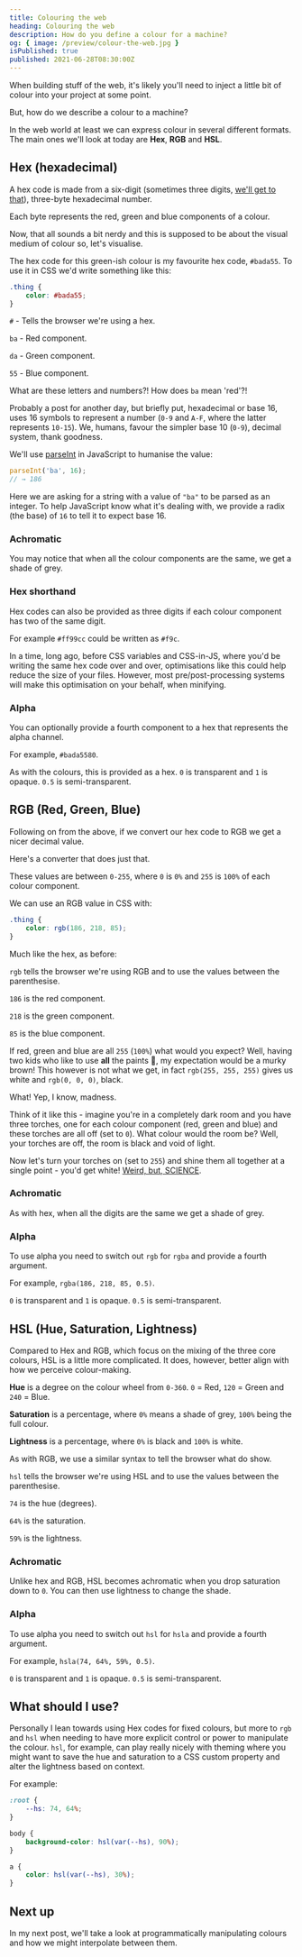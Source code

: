 ```yaml
---
title: Colouring the web
heading: Colouring the web
description: How do you define a colour for a machine?
og: { image: /preview/colour-the-web.jpg }
isPublished: true
published: 2021-06-28T08:30:00Z
---
```


<script>
  import HexToRgbConverter from '$lib/projects/colour-the-web/components/HexToRgbConverter.svelte';
  import HexVisualiser from '$lib/projects/colour-the-web/components/HexVisualiser.svelte';
  import HslVisualiser from '$lib/projects/colour-the-web/components/HslVisualiser.svelte';
  import RgbVisualiser from '$lib/projects/colour-the-web/components/RgbVisualiser.svelte';
  import ColourSquare from '$lib/components/ColourSquare.svelte';
</script>

When building stuff of the web, it's likely you'll need to inject a little bit of colour into your project at some point.

But, how do we describe a colour to a machine?

In the web world at least we can express colour in several different formats. The main ones we'll look at today are **Hex**, **RGB** and **HSL**.

## Hex (hexadecimal)

A hex code is made from a six-digit (sometimes three digits, [we'll get to that](#hex-shorthand)), three-byte hexadecimal number.

Each byte represents the red, green and blue components of a colour.

Now, that all sounds a bit nerdy and this is supposed to be about the visual medium of colour so, let's visualise.

The hex code for this <ColourSquare value="#bada55">green</ColourSquare>-ish colour is my favourite hex code, `#bada55`. To use it in CSS we'd write something like this:

```css
.thing {
	color: #bada55;
}
```

`#` - Tells the browser we're using a hex.

`ba` - Red component.

`da` - Green component.

`55` - Blue component.

What are these letters and numbers?! How does `ba` mean 'red'?!

Probably a post for another day, but briefly put, hexadecimal or base 16, uses 16 symbols to represent a number (`0-9` and `A-F`, where the latter represents `10-15`). We, humans, favour the simpler base 10 (`0-9`), decimal system, thank goodness.

We'll use [parseInt](https://developer.mozilla.org/en-US/docs/Web/JavaScript/Reference/Global_Objects/parseInt) in JavaScript to humanise the value:

```js
parseInt('ba', 16);
// → 186
```

Here we are asking for a string with a value of `"ba"` to be parsed as an integer. To help JavaScript know what it's dealing with, we provide a radix (the base) of `16` to tell it to expect base 16.

<HexVisualiser value="#bada55" />

### Achromatic

You may notice that when all the colour components are the same, we get a shade of grey.

### Hex shorthand

Hex codes can also be provided as three digits if each colour component has two of the same digit.

For example `#ff99cc` could be written as `#f9c`.

In a time, long ago, before CSS variables and CSS-in-JS, where you'd be writing the same hex code over and over, optimisations like this could help reduce the size of your files. However, most pre/post-processing systems will make this optimisation on your behalf, when minifying.

### Alpha

You can optionally provide a fourth component to a hex that represents the alpha channel.

For example, `#bada5580`.

As with the colours, this is provided as a hex. `0` is transparent and `1` is opaque. `0.5` is semi-transparent.

## RGB (Red, Green, Blue)

Following on from the above, if we convert our hex code to RGB we get a nicer decimal value.

Here's a converter that does just that.

<HexToRgbConverter value="#bada55" />

These values are between `0-255`, where `0` is `0%` and `255` is `100%` of each colour component.

We can use an RGB value in CSS with:

```css
.thing {
	color: rgb(186, 218, 85);
}
```

Much like the hex, as before:

`rgb` tells the browser we're using RGB and to use the values between the parenthesise.

`186` is the red component.

`218` is the green component.

`85` is the blue component.

If red, green and blue are all `255` (`100%`) what would you expect? Well, having two kids who like to use **all** the paints 🙈, my expectation would be a murky brown! This however is not what we get, in fact `rgb(255, 255, 255)` gives us <ColourSquare value="rgb(255,255,255)">white</ColourSquare> and `rgb(0, 0, 0)`, <ColourSquare value="rgb(0,0,0)">black</ColourSquare>.

What! Yep, I know, madness.

Think of it like this - imagine you're in a completely dark room and you have three torches, one for each colour component (red, green and blue) and these torches are all off (set to `0`). What colour would the room be? Well, your torches are off, the room is black and void of light.

Now let's turn your torches on (set to `255`) and shine them all together at a single point - you'd get white! [Weird, but, SCIENCE](https://youtu.be/kEnz_3miiAc).

<RgbVisualiser  value="#bada55" />

### Achromatic

As with hex, when all the digits are the same we get a shade of grey.

### Alpha

To use alpha you need to switch out `rgb` for `rgba` and provide a fourth argument.

For example, `rgba(186, 218, 85, 0.5)`.

`0` is transparent and `1` is opaque. `0.5` is semi-transparent.

## HSL (Hue, Saturation, Lightness)

Compared to Hex and RGB, which focus on the mixing of the three core colours, HSL is a little more complicated. It does, however, better align with how we perceive colour-making.

**Hue** is a degree on the colour wheel from `0-360`. `0` = Red, `120` = Green and `240` = Blue.

**Saturation** is a percentage, where `0%` means a shade of grey, `100%` being the full colour.

**Lightness** is a percentage, where `0%` is black and `100%` is white.

<HslVisualiser value="#bada55" />

As with RGB, we use a similar syntax to tell the browser what do show.

`hsl` tells the browser we're using HSL and to use the values between the parenthesise.

`74` is the hue (degrees).

`64%` is the saturation.

`59%` is the lightness.

### Achromatic

Unlike hex and RGB, HSL becomes achromatic when you drop saturation down to `0`. You can then use lightness to change the shade.

### Alpha

To use alpha you need to switch out `hsl` for `hsla` and provide a fourth argument.

For example, `hsla(74, 64%, 59%, 0.5)`.

`0` is transparent and `1` is opaque. `0.5` is semi-transparent.

## What should I use?

Personally I lean towards using Hex codes for fixed colours, but more to `rgb` and `hsl` when needing to have more explicit control or power to manipulate the colour. `hsl`, for example, can play really nicely with theming where you might want to save the hue and saturation to a CSS custom property and alter the lightness based on context.

For example:

```css
:root {
	--hs: 74, 64%;
}

body {
	background-color: hsl(var(--hs), 90%);
}

a {
	color: hsl(var(--hs), 30%);
}
```

## Next up

In my next post, we'll take a look at programmatically manipulating colours and how we might interpolate between them.
